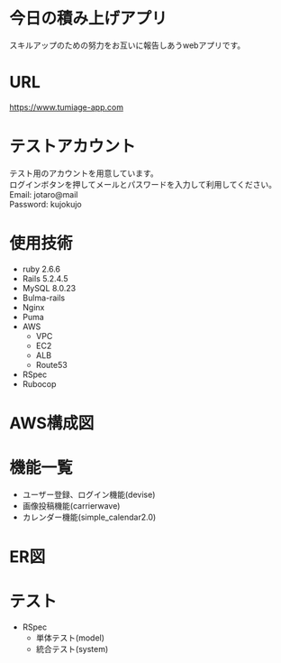 # 今日の積み上げアプリ
スキルアップのための努力をお互いに報告しあうwebアプリです。
# URL
https://www.tumiage-app.com
# テストアカウント
テスト用のアカウントを用意しています。<br >
ログインボタンを押してメールとパスワードを入力して利用してください。<br >
Email: jotaro@mail<br >
Password: kujokujo
# 使用技術
- ruby 2.6.6
- Rails 5.2.4.5
- MySQL 8.0.23
- Bulma-rails
- Nginx
- Puma
- AWS
  - VPC
  - EC2
  - ALB
  - Route53
- RSpec
- Rubocop
# AWS構成図
# 機能一覧
- ユーザー登録、ログイン機能(devise)
- 画像投稿機能(carrierwave)
- カレンダー機能(simple_calendar2.0)
# ER図
# テスト
- RSpec
  - 単体テスト(model)
  - 統合テスト(system)

